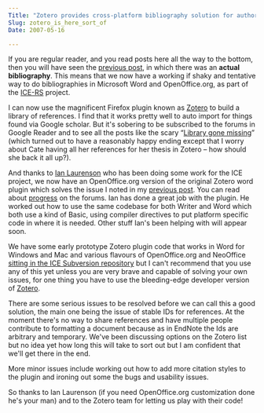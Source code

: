 ```yaml
---
Title: "Zotero provides cross-platform bibliography solution for authors. Sort of."
Slug: zotero_is_here_sort_of
Date: 2007-05-16

---
```

<div>

If you are regular reader, and you read posts here all the way to the
bottom, then you will have seen the [previous
post](http://ptsefton.com/blog/2007/05/16/handles_curation_boundary), in
which there was an **actual bibliography**. This means that we now have
a working if shaky and tentative way to do bibliographies in Microsoft
Word and OpenOffice.org, as part of the
[ICE-RS](http://ice.usq.edu.au/introduction/ice_rs.htm) project.

I can now use the magnificent Firefox plugin known as
[Zotero](http://www.zotero.org/) to build a library of references. I
find that it works pretty well to auto import for things found via
Google scholar. But it's sobering to be subscribed to the forums in
Google Reader and to see all the posts like the scary <span
class="spCh spChx201c">“</span>[Library gone
missing](http://forums.zotero.org/discussion/825/library-gone-missing/#Item_0)<span
class="spCh spChx201d">”</span> (which turned out to have a reasonably
happy ending except that I worry about Cate having all her references
for her thesis in Zotero <span class="spCh spChx2013">–</span> how
should she back it all up?).

And thanks to [Ian Laurenson](http://forums.zotero.org/account/752/) who
has been doing some work for the ICE project, we now have an
OpenOffice.org version of the original Zotero word plugin which solves
the issue I noted in my [previous
post](http://ptsefton.com/blog/2007/03/05/zotero_word_processor). You
can read about
[progress](http://forums.zotero.org/discussion/804/word-plugin-status-update/)
on the forums. Ian has done a great job with the plugin. He worked out
how to use the same codebase for both Writer and Word which both use a
kind of Basic, using compiler directives to put platform specific code
in where it is needed. Other stuff Ian's been helping with will appear
soon.

We have some early prototype Zotero plugin code that works in Word for
Windows and Mac and various flavours of OpenOffice.org and NeoOffice
[sitting in the ICE Subversion
repository](http://ice.usq.edu.au/trac/browser/ice/trunk/templates/zotero)
but I can't recommend that you use any of this yet unless you are very
brave and capable of solving your own issues, for one thing you have to
use the bleeding-edge developer version of
[Zotero](http://www.zotero.org/).

There are some serious issues to be resolved before we can call this a
good solution, the main one being the issue of stable IDs for
references. At the moment there's no way to share references and have
multiple people contribute to formatting a document because as in
EndNote the Ids are arbitrary and temporary. We've been discussing
options on the Zotero list but no idea yet how long this will take to
sort out but I am confident that we'll get there in the end.

More minor issues include working out how to add more citation styles to
the plugin and ironing out some the bugs and usability issues.

So thanks to Ian Laurenson (if you need OpenOffice.org customization
done he's your man) and to the Zotero team for letting us play with
their code!

</div>
